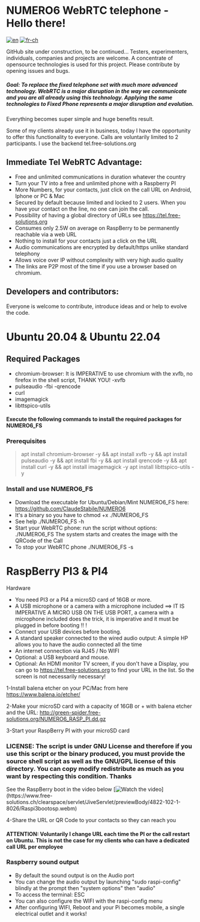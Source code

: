 # NUMERO6 WebRTC telephone - Hello there!

[![en](https://img.shields.io/badge/lang-en-red.svg)](https://github.com/ClaudeStabile/NUMERO6/blob/main/README.en-uk.md)
[![fr-ch](https://img.shields.io/badge/lang-fr--ch-green.svg)](https://github.com/ClaudeStabile/NUMERO6/blob/main/README.md)

GitHub site under construction, to be continued...
Testers, experimenters, individuals, companies and projects are welcome.
A concentrate of opensource technologies is used for this project. Please contribute by opening issues and bugs.

##### Goal: To replace the fixed telephone set with much more advanced technology. WebRTC is a major disruption in the way we communicate and you are all already using this technology. Applying the same technologies to Fixed Phone represents a major disruption and evolution.
Everything becomes super simple and huge benefits result.

Some of my clients already use it in business, today I have the opportunity to offer this functionality to everyone. Calls are voluntarily limited to 2 participants. I use the backend tel.free-solutions.org

## Immediate Tel WebRTC Advantage:

- Free and unlimited communications in duration whatever the country
- Turn your TV into a free and unlimited phone with a Raspberry PI
- More Numbers, for your contacts, just click on the call URL on Android, Iphone or PC & Mac
- Secured by default because limited and locked to 2 users. When you have your contact on the line, no one can join the call.
- Possibility of having a global directory of URLs see https://tel.free-solutions.org
- Consumes only 2.5W on average on RaspBerry to be permanently reachable via a web URL
- Nothing to install for your contacts just a click on the URL
- Audio communications are encrypted by default/https unlike standard telephony
- Allows voice over IP without complexity with very high audio quality
- The links are P2P most of the time if you use a browser based on chromium.


## Developers and contributors:
Everyone is welcome to contribute, introduce ideas and or help to evolve the code.

# Ubuntu 20.04 & Ubuntu 22.04
## Required Packages
- chromium-browser: It is IMPERATIVE to use chromium with the xvfb, no firefox in the shell script, THANK YOU!
-xvfb
- pulseaudio
-fbi
-qrencode
- curl
- imagemagick
- libttspico-utils

#### Execute the following commands to install the required packages for NUMERO6_FS

### Prerequisites
>apt install chromium-browser -y &&
apt install xvfb -y &&
apt install pulseaudio -y &&
apt install fbi -y &&
apt install qrencode -y &&
apt install curl -y &&
apt install imagemagick -y
apt install libttspico-utils -y


### Install and use NUMERO6_FS
- Download the executable for Ubuntu/Debian/Mint NUMERO6_FS here: https://github.com/ClaudeStabile/NUMERO6
- It's a binary so you have to chmod +x ./NUMERO6_FS
- See help ./NUMERO6_FS -h
- Start your WebRTC phone: run the script without options: ./NUMERO6_FS The system starts and creates the image with the QRCode of the Call
- To stop your WebRTC phone ./NUMERO6_FS -s

# RaspBerry PI3 & PI4
Hardware
- You need PI3 or a PI4 a microSD card of 16GB or more.
- A USB microphone or a camera with a microphone included ==> IT IS IMPERATIVE A MICRO USB ON THE USB PORT, a camera with a microphone included does the trick, it is imperative and it must be plugged in before booting !! !
- Connect your USB devices before booting.
- A standard speaker connected to the wired audio output: A simple HP allows you to have the audio connected all the time
- An internet connection via RJ45 / No WIFI
- Optional: a USB keyboard and mouse.
- Optional: An HDMI monitor TV screen, if you don't have a Display, you can go to https://tel.free-solutions.org to find your URL in the list. So the screen is not necessarily necessary!

1-Install balena etcher on your PC/Mac from here https://www.balena.io/etcher/

2-Make your microSD card with a capacity of 16GB or + with balena etcher and the URL: http://green-spider.free-solutions.org/NUMERO6_RASP_PI.dd.gz

3-Start your RaspBerry PI with your microSD card

### LICENSE: The script is under GNU License and therefore if you use this script or the binary produced, you must provide the source shell script as well as the GNU/GPL license of this directory. You can copy modify redistribute as much as you want by respecting this condition. Thanks


See the RaspBerry boot in the video below
[![Watch the video](https://www.free-solutions.ch/clearspace/servlet/JiveServlet/previewBody/4823-102-1-8030/thumnailrasp.jpg)](https://www.free- solutions.ch/clearspace/servlet/JiveServlet/previewBody/4822-102-1-8026/Raspi3bootosp.webm)

4-Share the URL or QR Code to your contacts so they can reach you

#### ATTENTION: Voluntarily I change URL each time the PI or the call restart on Ubuntu. This is not the case for my clients who can have a dedicated call URL per employee

### Raspberry sound output

- By default the sound output is on the Audio port
- You can change the audio output by launching "sudo raspi-config" blindly at the prompt then "system options" then "audio"
- To access the terminal: ESC
- You can also configure the WIFI with the raspi-config menu
- After configuring WIFI, Reboot and your Pi becomes mobile, a single electrical outlet and it works!
